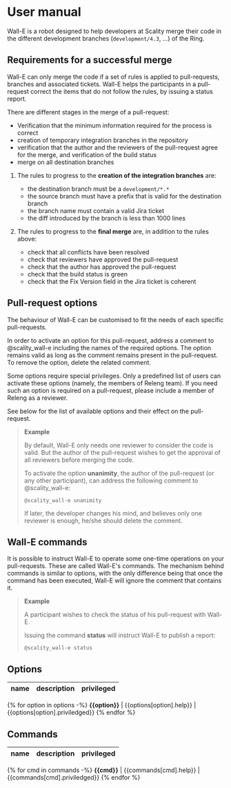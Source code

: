 # User manual #

Wall-E is a robot designed to help developers at Scality merge their code
in the different development branches (`development/4.3`, ...) of the Ring.

## Requirements for a successful merge ##

Wall-E can only merge the code if a set of rules is applied to pull-requests,
branches and associated tickets. Wall-E helps the participants in a
pull-request correct the items that do not follow the rules, by issuing a
status report.

There are different stages in the merge of a pull-request:

* Verification that the minimum information required for the process is
  correct
* creation of temporary integration branches in the repository
* verification that the author and the reviewers of the pull-request
  agree for the merge, and verification of the build status
* merge on all destination branches

1. The rules to progress to the **creation of the integration branches** are:
    * the destination branch must be a `development/*.*`
    * the source branch must have a prefix that is valid for the destination
      branch
    * the branch name must contain a valid Jira ticket
    * the diff introduced by the branch is less than 1000 lines

2. The rules to progress to the **final merge** are, in addition to the rules
   above:
    * check that all conflicts have been resolved
    * check that reviewers have approved the pull-request
    * check that the author has approved the pull-request
    * check that the build status is green
    * check that the Fix Version field in the Jira ticket is coherent

## Pull-request options ##

The behaviour of Wall-E can be customised to fit the needs of each specific
pull-requests.

In order to activate an option for this pull-request, address a comment to
@scality_wall-e including the names of the required options. The option remains
valid as long as the comment remains present in the pull-request. To remove the
option, delete the related comment.

Some options require special privileges. Only a predefined list of users can
activate these options (namely, the members of Releng team). If you need such
an option is required on a pull-request, please include a member of Releng as
a reviewer.

See below for the list of available options and their effect on the
pull-request.

> **Example**
>
> By default, Wall-E only needs one reviewer to consider the code is valid.
> But the author of the pull-request wishes to get the approval of all
> reviewers before merging the code.
>
> To activate the option **unanimity**, the author of the pull-request
> (or any other participant),
> can address the following comment to @scality_wall-e:
>
> ```
> @scality_wall-e unanimity
> ```
>
> If later, the developer changes his mind, and believes only one reviewer is
> enough,
> he/she should delete the comment.

## Wall-E commands ##

It is possible to instruct Wall-E to operate some one-time operations on your
pull-requests. These are called Wall-E's commands. The mechanism behind
commands is similar to options, with the only difference being that once the
command has been executed, Wall-E will ignore the comment that contains it.

> **Example**
>
> A participant wishes to check the status of his pull-request with Wall-E.
>
> Issuing the command **status** will instruct Wall-E to publish a report:
>
> ```
> @scality_wall-e status
> ```

## Options ##

name   | description  | privileged
------ | ------------ | ------------
{% for option in options -%}
**{{option}}** | {{options[option].help}} | {{options[option].priviledged}}
{% endfor %}

## Commands ##

name   | description  | privileged
------ | ------------ | ------------
{% for cmd in commands -%}
**{{cmd}}** | {{commands[cmd].help}} | {{commands[cmd].priviledged}}
{% endfor %}
